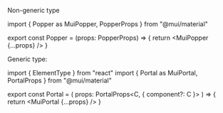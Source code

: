 Non-generic type

import { Popper as MuiPopper, PopperProps } from "@mui/material"

export const Popper = (props: PopperProps) => {
return <MuiPopper {...props} />
}

Generic type:

import { ElementType } from "react"
import { Portal as MuiPortal, PortalProps } from "@mui/material"

export const Portal = <C extends ElementType>(
props: PortalProps<C, { component?: C }>
) => {
return <MuiPortal {...props} />
}
